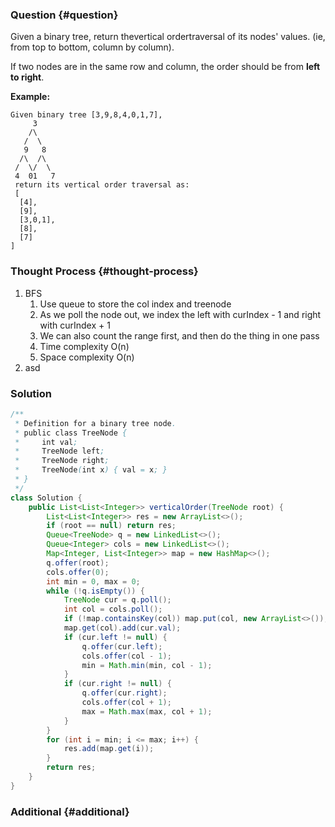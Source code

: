 ### Question {#question}

Given a binary tree, return thevertical ordertraversal of its nodes' values. \(ie, from top to bottom, column by column\).

If two nodes are in the same row and column, the order should be from **left to right**.

**Example:**

```
Given binary tree [3,9,8,4,0,1,7],
     3
    /\
   /  \
   9   8
  /\  /\
 /  \/  \
 4  01   7
 return its vertical order traversal as:
 [
  [4],
  [9],
  [3,0,1],
  [8],
  [7]
]
```

### Thought Process {#thought-process}

1. BFS
   1. Use queue to store the col index and treenode
   2. As we poll the node out, we index the left with curIndex - 1 and right with curIndex  + 1
   3. We can also count the range first, and then do the thing in one pass
   4. Time complexity O\(n\)
   5. Space complexity O\(n\)
2. asd

### Solution

```java
/**
 * Definition for a binary tree node.
 * public class TreeNode {
 *     int val;
 *     TreeNode left;
 *     TreeNode right;
 *     TreeNode(int x) { val = x; }
 * }
 */
class Solution {
    public List<List<Integer>> verticalOrder(TreeNode root) {
        List<List<Integer>> res = new ArrayList<>();
        if (root == null) return res;
        Queue<TreeNode> q = new LinkedList<>();
        Queue<Integer> cols = new LinkedList<>();
        Map<Integer, List<Integer>> map = new HashMap<>();
        q.offer(root);
        cols.offer(0);
        int min = 0, max = 0;
        while (!q.isEmpty()) {
            TreeNode cur = q.poll();
            int col = cols.poll();
            if (!map.containsKey(col)) map.put(col, new ArrayList<>());
            map.get(col).add(cur.val);
            if (cur.left != null) {
                q.offer(cur.left);
                cols.offer(col - 1);
                min = Math.min(min, col - 1);
            }
            if (cur.right != null) {
                q.offer(cur.right);
                cols.offer(col + 1);
                max = Math.max(max, col + 1);
            }
        }
        for (int i = min; i <= max; i++) {
            res.add(map.get(i));
        }
        return res;
    }
}
```

### Additional {#additional}



